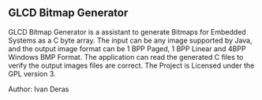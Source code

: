 ## GLCD Bitmap Generator ##

GLCD Bitmap Generator is a assistant to generate Bitmaps for Embedded Systems as a C byte array.  The input can be any image supported by Java, and the output image format can be 1 BPP Paged, 1 BPP Linear and 4BPP Windows BMP Format.
The application can read the generated C files to verify the output images files are correct.
The Project is Licensed under the GPL version 3.

Author: Ivan Deras
